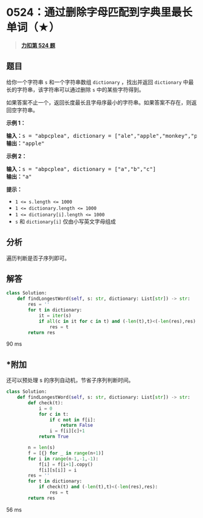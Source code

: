 # 0524：通过删除字母匹配到字典里最长单词（★）


> <u>**[力扣第 524 题](https://leetcode.cn/problems/longest-word-in-dictionary-through-deleting/)**</u>

## 题目

<p>给你一个字符串 <code>s</code> 和一个字符串数组 <code>dictionary</code> ，找出并返回 <code>dictionary</code> 中最长的字符串，该字符串可以通过删除 <code>s</code> 中的某些字符得到。</p>

<p>如果答案不止一个，返回长度最长且字母序最小的字符串。如果答案不存在，则返回空字符串。</p>



<p><strong>示例 1：</strong></p>

<pre>
<strong>输入：</strong>s = "abpcplea", dictionary = ["ale","apple","monkey","plea"]
<strong>输出：</strong>"apple"
</pre>

<p><strong>示例 2：</strong></p>

<pre>
<strong>输入：</strong>s = "abpcplea", dictionary = ["a","b","c"]
<strong>输出：</strong>"a"
</pre>



<p><strong>提示：</strong></p>

<ul>
<li><code>1 &lt;= s.length &lt;= 1000</code></li>
<li><code>1 &lt;= dictionary.length &lt;= 1000</code></li>
<li><code>1 &lt;= dictionary[i].length &lt;= 1000</code></li>
<li><code>s</code> 和 <code>dictionary[i]</code> 仅由小写英文字母组成</li>
</ul>


## 分析

遍历判断是否子序列即可。

## 解答


```python
class Solution:
    def findLongestWord(self, s: str, dictionary: List[str]) -> str:
        res = ''
        for t in dictionary:
            it = iter(s)
            if all(c in it for c in t) and (-len(t),t)<(-len(res),res):
                res = t
        return res
```
90 ms

## *附加

还可以预处理 s 的序列自动机，节省子序列判断时间。

```python
class Solution:
    def findLongestWord(self, s: str, dictionary: List[str]) -> str:
        def check(t):
            i = 0
            for c in t:
                if c not in f[i]:
                    return False
                i = f[i][c]+1
            return True

        n = len(s)
        f = [{} for _ in range(n+1)]
        for i in range(n-1,-1,-1):
            f[i] = f[i+1].copy()
            f[i][s[i]] = i
        res = ''
        for t in dictionary:
            if check(t) and (-len(t),t)<(-len(res),res):
                res = t
        return res
```
56 ms
